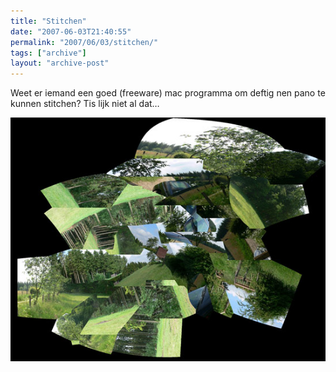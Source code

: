 ```yaml
---
title: "Stitchen"
date: "2007-06-03T21:40:55"
permalink: "2007/06/03/stitchen/"
tags: ["archive"]
layout: "archive-post"
---
```

Weet er iemand een goed (freeware) mac programma om deftig nen pano te kunnen stitchen? Tis lijk niet al dat…

[![Stitchen](/images/blog/2007/06/stitchen.jpg)](/images/blog/2007/06/stitchen.jpg "Stitchen")
